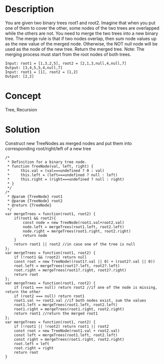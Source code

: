 # Description
You are given two binary trees root1 and root2. Imagine that when you put one of them to cover the other, some nodes of the two trees are overlapped while the others are not. You need to merge the two trees into a new binary tree. The merge rule is that if two nodes overlap, then sum node values up as the new value of the merged node. Otherwise, the NOT null node will be used as the node of the new tree. Return the merged tree. Note: The merging process must start from the root nodes of both trees.
```
Input: root1 = [1,3,2,5], root2 = [2,1,3,null,4,null,7]
Output: [3,4,5,5,4,null,7]
Input: root1 = [1], root2 = [1,2]
Output: [2,2]
```
# Concept
Tree, Recursion
# Solution
Construct new TreeNodes as merged nodes and put them into corresponding root/right/left of a new tree
```
/*
 * Definition for a binary tree node.
 * function TreeNode(val, left, right) {
 *     this.val = (val===undefined ? 0 : val)
 *     this.left = (left===undefined ? null : left)
 *     this.right = (right===undefined ? null : right)
 * }
 */
/*
 * @param {TreeNode} root1
 * @param {TreeNode} root2
 * @return {TreeNode}
 */
var mergeTrees = function(root1, root2) {
    if(root1 && root2){
        const node = new TreeNode(root1.val+root2.val)
        node.left = mergeTrees(root1.left, root2.left)
        node.right = mergeTrees(root1.right, root2.right)
        return node
    }
    return root1 || root2 //in case one of the tree is null
};
var mergeTrees = function(root1, root2) {
    if (!root1 && !root2) return null
    const root = new TreeNode((root1?.val || 0) + (root2?.val || 0))
    root.left = mergeTrees(root1?.left, root2?.left)
    root.right = mergeTrees(root1?.right, root2?.right)
    return root
};
var mergeTrees = function(root1, root2) {
    if (root1 === null) return root2 //if one of the node is missing, return the other
    if (root2 === null) return root1
    root1.val += root2.val //if both nodes exist, sum the values
    root1.left = mergeTrees(root1.left, root2.left)
    root1.right = mergeTrees(root1.right, root2.right)
    return root1 //return the merged root1
};
var mergeTrees = function(root1, root2) {
    if (!root1 || !root2) return root1 || root2
    const root = new TreeNode(root1.val + root2.val)
    const left = mergeTrees(root1.left, root2.left)
    const right = mergeTrees(root1.right, root2.right)
    root.left = left
    root.right = right
    return root
}
```
